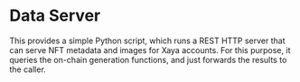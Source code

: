 # Data Server

This provides a simple Python script, which runs a REST HTTP server that
can serve NFT metadata and images for Xaya accounts.  For this purpose,
it queries the on-chain generation functions, and just forwards the results
to the caller.
